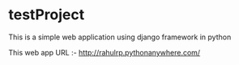 # testProject

This is a simple web application using django framework in python

This web app URL :- http://rahulrp.pythonanywhere.com/
